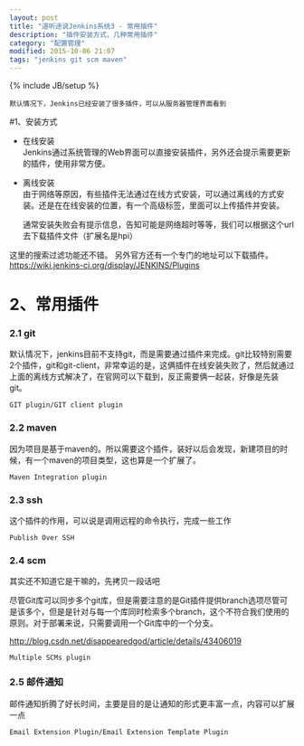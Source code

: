 ```yaml
---
layout: post
title: "道听途说Jenkins系统3 - 常用插件"
description: "插件安装方式，几种常用插件"
category: "配置管理"
modified: 2015-10-06 21:07
tags: "jenkins git scm maven"
---
```

{% include JB/setup %}

	默认情况下，Jenkins已经安装了很多插件，可以从服务器管理界面看到


#1、安装方式
* 在线安装  
	Jenkins通过系统管理的Web界面可以直接安装插件，另外还会提示需要更新的插件，使用非常方便。
* 离线安装  
	由于网络等原因，有些插件无法通过在线方式安装，可以通过离线的方式安装。还是在在线安装的位置，有一个高级标签，里面可以上传插件并安装。
	
	通常安装失败会有提示信息，告知可能是网络超时等等，我们可以根据这个url去下载插件文件（扩展名是hpi）

这里的搜索过滤功能还不错。
另外官方还有一个专门的地址可以下载插件。<https://wiki.jenkins-ci.org/display/JENKINS/Plugins>

# 2、常用插件
### 2.1 git

  默认情况下，jenkins目前不支持git，而是需要通过插件来完成。git比较特别需要2个插件，git和git-client，非常幸运的是，这俩插件在线安装失败了，然后就通过上面的离线方式解决了，在官网可以下载到，反正需要俩一起装，好像是先装git。
  
	GIT plugin/GIT client plugin

### 2.2 maven

  因为项目是基于maven的。所以需要这个插件，装好以后会发现，新建项目的时候，有一个maven的项目类型，这也算是一个扩展了。
  
	Maven Integration plugin
  
### 2.3 ssh
   这个插件的作用，可以说是调用远程的命令执行，完成一些工作

	Publish Over SSH
### 2.4 scm
   其实还不知道它是干嘛的，先拷贝一段话吧
   
   尽管Git库可以同步多个git库，但是需要注意的是Git插件提供branch选项尽管可是该多个，但是是针对与每一个库同时检索多个branch，这个不符合我们使用的原则。对于部署来说，只需要调用一个Git库中的一个分支。
   
   <http://blog.csdn.net/disappearedgod/article/details/43406019>
   	
	Multiple SCMs plugin

### 2.5 邮件通知
   邮件通知折腾了好长时间，主要是目的是让通知的形式更丰富一点，内容可以扩展一点

	Email Extension Plugin/Email Extension Template Plugin